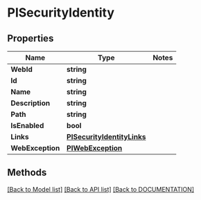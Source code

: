 # PISecurityIdentity

## Properties
Name | Type | Notes
------------ | ------------- | -------------
**WebId** | **string**
**Id** | **string**
**Name** | **string**
**Description** | **string**
**Path** | **string**
**IsEnabled** | **bool**
**Links** | **[**PISecurityIdentityLinks**](../Model/PISecurityIdentityLinks.md)**
**WebException** | **[**PIWebException**](../Model/PIWebException.md)**

## Methods
[[Back to Model list]](../../DOCUMENTATION.md#documentation-for-models) [[Back to API list]](../../DOCUMENTATION.md#documentation-for-api-endpoints) [[Back to DOCUMENTATION]](../../DOCUMENTATION.md)
